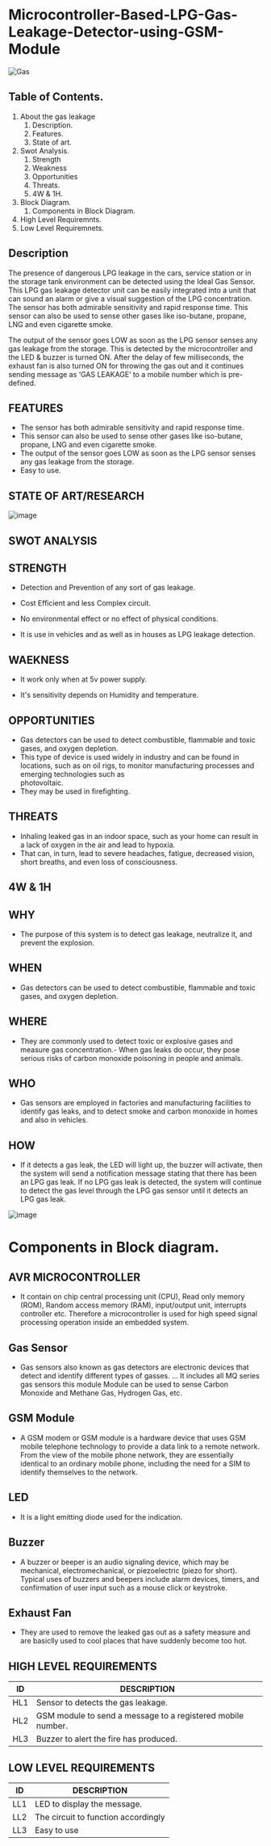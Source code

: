 # Microcontroller-Based-LPG-Gas-Leakage-Detector-using-GSM-Module
![Gas](https://user-images.githubusercontent.com/98813646/155738299-52cb1792-8b15-4ba1-8810-879c6197d066.PNG)


## Table of Contents.
1. About the gas leakage
      1. Description.
      1. Features.
      1. State of art.
2. Swot Analysis.
      1. Strength
      1. Weakness
      1. Opportunities
      1. Threats.
      1. 4W & 1H.
3. Block Diagram.
      1. Components in Block Diagram.
4. High Level Requiremnts.
5. Low Level Requiremnets.
      
 
## Description
   The presence of dangerous LPG leakage in the cars, service station or in the storage tank environment can be detected using the Ideal Gas Sensor. This LPG gas leakage detector unit can be easily integrated into a unit that can sound an alarm or give a visual suggestion of the LPG concentration. The sensor has both admirable sensitivity and rapid response time. This sensor can also be used to sense other gases like iso-butane, propane, LNG and even cigarette smoke.
 
   The output of the sensor goes LOW as soon as the LPG sensor senses any gas leakage from the storage. This is detected by the microcontroller and the LED & buzzer is turned ON. After the delay of few milliseconds, the exhaust fan is also turned ON for throwing the gas out and it continues sending message as ‘GAS LEAKAGE’ to a mobile number which is pre-defined.

## FEATURES

*  The sensor has both admirable sensitivity and rapid response time.
*  This sensor can also be used to sense other gases like iso-butane, propane, LNG and even cigarette smoke. 
*  The output of the sensor goes LOW as soon as the LPG sensor senses any gas leakage from the storage.
*  Easy to use.


## STATE OF ART/RESEARCH

![image](https://user-images.githubusercontent.com/94245015/144088408-5831066c-a48d-4419-8517-bab65da67e2d.png)


## SWOT ANALYSIS

## STRENGTH 

 - Detection and Prevention of any sort of gas leakage.

- Cost Efficient and less Complex circuit.

- No environmental effect or no effect of physical conditions.

- It is use in vehicles and as well as in houses as LPG leakage detection.

## WAEKNESS

- It work only when at 5v power supply.

- It's sensitivity depends on Humidity and temperature.

## OPPORTUNITIES

- Gas detectors can be used to detect combustible, flammable and toxic gases, and oxygen depletion. 
- This type of device is used widely in industry and can be found in locations, such as on oil rigs, to monitor manufacturing processes and emerging technologies such as         
  photovoltaic. 
- They may be used in firefighting.

## THREATS
- Inhaling leaked gas in an indoor space, such as your home can result in a lack of oxygen in the air and lead to hypoxia.
- That can, in turn, lead to severe headaches, fatigue, decreased vision, short breaths, and even loss of consciousness.
## 4W & 1H
## WHY
- The purpose of this system is to detect gas leakage, neutralize it, and prevent the explosion.
## WHEN
- Gas detectors can be used to detect combustible, flammable and toxic gases, and oxygen depletion.
## WHERE
- They are commonly used to detect toxic or explosive gases and measure gas concentration.- When gas leaks do occur, they pose serious risks of carbon monoxide poisoning in       people and animals. 
## WHO
- Gas sensors are employed in factories and manufacturing facilities to identify gas leaks, and to detect smoke and carbon monoxide in homes and also in vehicles.
## HOW
- If it detects a gas leak, the LED will light up, the buzzer will activate, then the system will send a notification message stating that there has been an LPG gas leak. If       no LPG gas leak is detected, the system will continue to detect the gas level through the LPG gas sensor until it detects an LPG gas leak.

![image](https://user-images.githubusercontent.com/94245015/144033489-b0d1b180-5273-4bca-8828-fed46b83cd5b.png)

# Components in Block diagram.
## AVR MICROCONTROLLER
 - It contain on chip central processing unit (CPU), Read only memory (ROM), Random access memory (RAM), input/output unit, interrupts controller etc. Therefore a microcontroller is used for high speed signal processing operation inside an embedded system.

## Gas Sensor
 - Gas sensors also known as gas detectors are electronic devices that detect and identify different types of gasses. ... It includes all MQ series gas sensors this module Module can be used to sense Carbon Monoxide and Methane Gas, Hydrogen Gas, etc.

## GSM Module
 - A GSM modem or GSM module is a hardware device that uses GSM mobile telephone technology to provide a data link to a remote network. From the view of the mobile phone network, they are essentially identical to an ordinary mobile phone, including the need for a SIM to identify themselves to the network.

## LED
 - It is a light emitting diode used for the indication.

## Buzzer
 - A buzzer or beeper is an audio signaling device, which may be mechanical, electromechanical, or piezoelectric (piezo for short). Typical uses of buzzers and beepers include alarm devices, timers, and confirmation of user input such as a mouse click or keystroke.

## Exhaust Fan
 - They are used to remove the leaked gas out as a safety measure and are basiclly used to cool places that have suddenly become too hot.
## HIGH LEVEL REQUIREMENTS

|ID|DESCRIPTION
|--|--|
| HL1 |Sensor to detects the gas leakage.
| HL2 |GSM module to send a message to a registered mobile number.
| HL3 |Buzzer to alert the fire has produced.

## LOW LEVEL REQUIREMENTS

|ID|DESCRIPTION|
|--|--|
| LL1 |LED to display the message.
| LL2 |The circuit to function accordingly
| LL3 |Easy to use 




